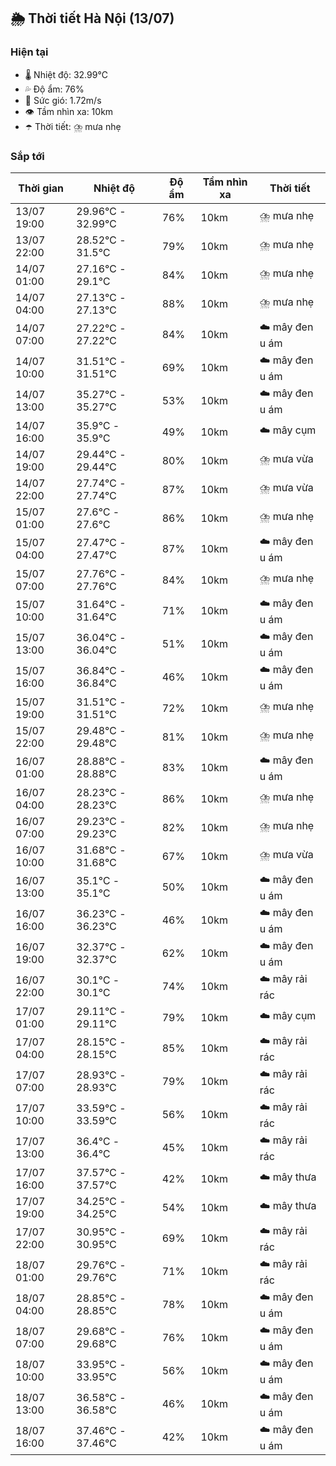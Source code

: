 ## 🌦️ Thời tiết Hà Nội (13/07)

### Hiện tại

- 🌡️ Nhiệt độ: 32.99℃
- 💦 Độ ẩm: 76%
- 💨 Sức gió: 1.72m/s
- 👁️ Tầm nhìn xa: 10km
- ☂️ Thời tiết: ⛈️ mưa nhẹ

### Sắp tới

| Thời gian | Nhiệt độ | Độ ẩm | Tầm nhìn xa | Thời tiết |
| --- | --- | --- | --- | --- |
| 13/07 19:00 | 29.96℃ - 32.99℃ | 76% | 10km | ⛈️ mưa nhẹ |
| 13/07 22:00 | 28.52℃ - 31.5℃ | 79% | 10km | ⛈️ mưa nhẹ |
| 14/07 01:00 | 27.16℃ - 29.1℃ | 84% | 10km | ⛈️ mưa nhẹ |
| 14/07 04:00 | 27.13℃ - 27.13℃ | 88% | 10km | ⛈️ mưa nhẹ |
| 14/07 07:00 | 27.22℃ - 27.22℃ | 84% | 10km | ☁️ mây đen u ám |
| 14/07 10:00 | 31.51℃ - 31.51℃ | 69% | 10km | ☁️ mây đen u ám |
| 14/07 13:00 | 35.27℃ - 35.27℃ | 53% | 10km | ☁️ mây đen u ám |
| 14/07 16:00 | 35.9℃ - 35.9℃ | 49% | 10km | ☁️ mây cụm |
| 14/07 19:00 | 29.44℃ - 29.44℃ | 80% | 10km | ⛈️ mưa vừa |
| 14/07 22:00 | 27.74℃ - 27.74℃ | 87% | 10km | ⛈️ mưa vừa |
| 15/07 01:00 | 27.6℃ - 27.6℃ | 86% | 10km | ⛈️ mưa nhẹ |
| 15/07 04:00 | 27.47℃ - 27.47℃ | 87% | 10km | ☁️ mây đen u ám |
| 15/07 07:00 | 27.76℃ - 27.76℃ | 84% | 10km | ⛈️ mưa nhẹ |
| 15/07 10:00 | 31.64℃ - 31.64℃ | 71% | 10km | ☁️ mây đen u ám |
| 15/07 13:00 | 36.04℃ - 36.04℃ | 51% | 10km | ☁️ mây đen u ám |
| 15/07 16:00 | 36.84℃ - 36.84℃ | 46% | 10km | ☁️ mây đen u ám |
| 15/07 19:00 | 31.51℃ - 31.51℃ | 72% | 10km | ⛈️ mưa nhẹ |
| 15/07 22:00 | 29.48℃ - 29.48℃ | 81% | 10km | ⛈️ mưa nhẹ |
| 16/07 01:00 | 28.88℃ - 28.88℃ | 83% | 10km | ☁️ mây đen u ám |
| 16/07 04:00 | 28.23℃ - 28.23℃ | 86% | 10km | ⛈️ mưa nhẹ |
| 16/07 07:00 | 29.23℃ - 29.23℃ | 82% | 10km | ⛈️ mưa nhẹ |
| 16/07 10:00 | 31.68℃ - 31.68℃ | 67% | 10km | ⛈️ mưa vừa |
| 16/07 13:00 | 35.1℃ - 35.1℃ | 50% | 10km | ☁️ mây đen u ám |
| 16/07 16:00 | 36.23℃ - 36.23℃ | 46% | 10km | ☁️ mây đen u ám |
| 16/07 19:00 | 32.37℃ - 32.37℃ | 62% | 10km | ☁️ mây đen u ám |
| 16/07 22:00 | 30.1℃ - 30.1℃ | 74% | 10km | ☁️ mây rải rác |
| 17/07 01:00 | 29.11℃ - 29.11℃ | 79% | 10km | ☁️ mây cụm |
| 17/07 04:00 | 28.15℃ - 28.15℃ | 85% | 10km | ☁️ mây rải rác |
| 17/07 07:00 | 28.93℃ - 28.93℃ | 79% | 10km | ☁️ mây rải rác |
| 17/07 10:00 | 33.59℃ - 33.59℃ | 56% | 10km | ☁️ mây rải rác |
| 17/07 13:00 | 36.4℃ - 36.4℃ | 45% | 10km | ☁️ mây rải rác |
| 17/07 16:00 | 37.57℃ - 37.57℃ | 42% | 10km | ☁️ mây thưa |
| 17/07 19:00 | 34.25℃ - 34.25℃ | 54% | 10km | ☁️ mây thưa |
| 17/07 22:00 | 30.95℃ - 30.95℃ | 69% | 10km | ☁️ mây rải rác |
| 18/07 01:00 | 29.76℃ - 29.76℃ | 71% | 10km | ☁️ mây rải rác |
| 18/07 04:00 | 28.85℃ - 28.85℃ | 78% | 10km | ☁️ mây đen u ám |
| 18/07 07:00 | 29.68℃ - 29.68℃ | 76% | 10km | ☁️ mây đen u ám |
| 18/07 10:00 | 33.95℃ - 33.95℃ | 56% | 10km | ☁️ mây đen u ám |
| 18/07 13:00 | 36.58℃ - 36.58℃ | 46% | 10km | ☁️ mây đen u ám |
| 18/07 16:00 | 37.46℃ - 37.46℃ | 42% | 10km | ☁️ mây đen u ám |
